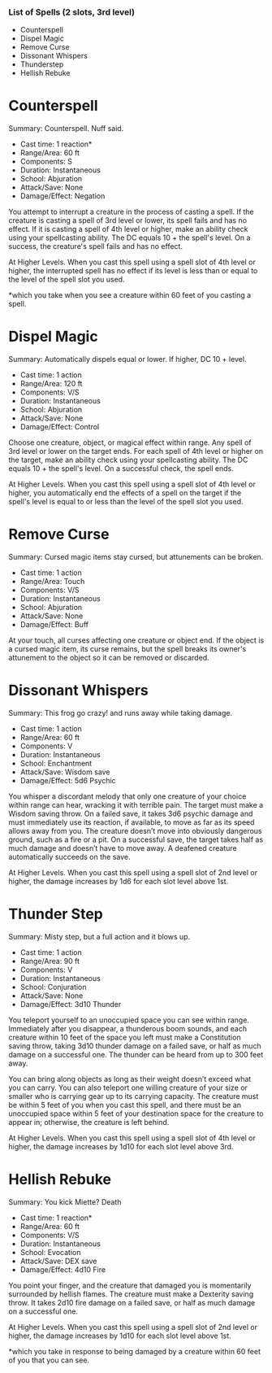 ### List of Spells (2 slots, 3rd level)
- Counterspell
- Dispel Magic
- Remove Curse
- Dissonant Whispers
- Thunderstep
- Hellish Rebuke

# Counterspell
Summary: Counterspell. Nuff said.

- Cast time: 1 reaction*
- Range/Area: 60 ft
- Components: S
- Duration: Instantaneous
- School: Abjuration
- Attack/Save: None
- Damage/Effect: Negation

You attempt to interrupt a creature in the process of casting a spell. If the creature is casting a spell of 3rd level or lower, its spell fails and has no effect. If it is casting a spell of 4th level or higher, make an ability check using your spellcasting ability. The DC equals 10 + the spell's level. On a success, the creature's spell fails and has no effect.

At Higher Levels. When you cast this spell using a spell slot of 4th level or higher, the interrupted spell has no effect if its level is less than or equal to the level of the spell slot you used.

*which you take when you see a creature within 60 feet of you casting a spell.

# Dispel Magic
Summary: Automatically dispels equal or lower. If higher, DC 10 + level.

- Cast time: 1 action
- Range/Area: 120 ft
- Components: V/S
- Duration: Instantaneous
- School: Abjuration
- Attack/Save: None
- Damage/Effect: Control

Choose one creature, object, or magical effect within range. Any spell of 3rd level or lower on the target ends. For each spell of 4th level or higher on the target, make an ability check using your spellcasting ability. The DC equals 10 + the spell's level. On a successful check, the spell ends.

At Higher Levels. When you cast this spell using a spell slot of 4th level or higher, you automatically end the effects of a spell on the target if the spell's level is equal to or less than the level of the spell slot you used.

# Remove Curse
Summary: Cursed magic items stay cursed, but attunements can be broken.

- Cast time: 1 action
- Range/Area: Touch
- Components: V/S
- Duration: Instantaneous
- School: Abjuration
- Attack/Save: None
- Damage/Effect: Buff

At your touch, all curses affecting one creature or object end. If the object is a cursed magic item, its curse remains, but the spell breaks its owner's attunement to the object so it can be removed or discarded.

# Dissonant Whispers
Summary: This frog go crazy! and runs away while taking damage.

- Cast time: 1 action
- Range/Area: 60 ft
- Components: V
- Duration: Instantaneous
- School: Enchantment
- Attack/Save: Wisdom save
- Damage/Effect: 5d6 Psychic

You whisper a discordant melody that only one creature of your choice within range can hear, wracking it with terrible pain. The target must make a Wisdom saving throw. On a failed save, it takes 3d6 psychic damage and must immediately use its reaction, if available, to move as far as its speed allows away from you. The creature doesn’t move into obviously dangerous ground, such as a fire or a pit. On a successful save, the target takes half as much damage and doesn’t have to move away. A deafened creature automatically succeeds on the save.

At Higher Levels. When you cast this spell using a spell slot of 2nd level or higher, the damage increases by 1d6 for each slot level above 1st.

# Thunder Step
Summary: Misty step, but a full action and it blows up.

- Cast time: 1 action
- Range/Area: 90 ft
- Components: V
- Duration: Instantaneous
- School: Conjuration
- Attack/Save: None
- Damage/Effect: 3d10 Thunder

You teleport yourself to an unoccupied space you can see within range. Immediately after you disappear, a thunderous boom sounds, and each creature within 10 feet of the space you left must make a Constitution saving throw, taking 3d10 thunder damage on a failed save, or half as much damage on a successful one. The thunder can be heard from up to 300 feet away.

You can bring along objects as long as their weight doesn’t exceed what you can carry. You can also teleport one willing creature of your size or smaller who is carrying gear up to its carrying capacity. The creature must be within 5 feet of you when you cast this spell, and there must be an unoccupied space within 5 feet of your destination space for the creature to appear in; otherwise, the creature is left behind.

At Higher Levels. When you cast this spell using a spell slot of 4th level or higher, the damage increases by 1d10 for each slot level above 3rd.

# Hellish Rebuke
Summary: You kick Miette? Death

- Cast time: 1 reaction*
- Range/Area: 60 ft
- Components: V/S
- Duration: Instantaneous
- School: Evocation
- Attack/Save: DEX save
- Damage/Effect: 4d10 Fire

You point your finger, and the creature that damaged you is momentarily surrounded by hellish flames. The creature must make a Dexterity saving throw. It takes 2d10 fire damage on a failed save, or half as much damage on a successful one.

At Higher Levels. When you cast this spell using a spell slot of 2nd level or higher, the damage increases by 1d10 for each slot level above 1st.

*which you take in response to being damaged by a creature within 60 feet of you that you can see.
